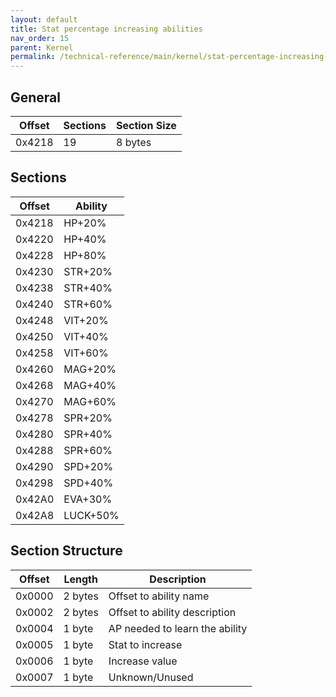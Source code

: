 ```yaml
---
layout: default
title: Stat percentage increasing abilities
nav_order: 15
parent: Kernel
permalink: /technical-reference/main/kernel/stat-percentage-increasing-abilities/
---
```


## General

| Offset | Sections | Section Size |
|--------|----------|--------------|
| 0x4218 | 19       | 8 bytes      |

## Sections

| Offset | Ability  |
|--------|----------|
| 0x4218 | HP+20%   |
| 0x4220 | HP+40%   |
| 0x4228 | HP+80%   |
| 0x4230 | STR+20%  |
| 0x4238 | STR+40%  |
| 0x4240 | STR+60%  |
| 0x4248 | VIT+20%  |
| 0x4250 | VIT+40%  |
| 0x4258 | VIT+60%  |
| 0x4260 | MAG+20%  |
| 0x4268 | MAG+40%  |
| 0x4270 | MAG+60%  |
| 0x4278 | SPR+20%  |
| 0x4280 | SPR+40%  |
| 0x4288 | SPR+60%  |
| 0x4290 | SPD+20%  |
| 0x4298 | SPD+40%  |
| 0x42A0 | EVA+30%  |
| 0x42A8 | LUCK+50% |

## Section Structure

| Offset | Length  | Description                    |
|--------|---------|--------------------------------|
| 0x0000 | 2 bytes | Offset to ability name         |
| 0x0002 | 2 bytes | Offset to ability description  |
| 0x0004 | 1 byte  | AP needed to learn the ability |
| 0x0005 | 1 byte  | Stat to increase               |
| 0x0006 | 1 byte  | Increase value                 |
| 0x0007 | 1 byte  | Unknown/Unused                 |